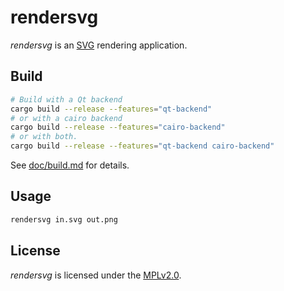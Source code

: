 # rendersvg

*rendersvg* is an [SVG](https://en.wikipedia.org/wiki/Scalable_Vector_Graphics) rendering application.

## Build

```bash
# Build with a Qt backend
cargo build --release --features="qt-backend"
# or with a cairo backend
cargo build --release --features="cairo-backend"
# or with both.
cargo build --release --features="qt-backend cairo-backend"
```

See [doc/build.md](../../doc/build.md) for details.

## Usage

```bash
rendersvg in.svg out.png
```

## License

*rendersvg* is licensed under the [MPLv2.0](https://www.mozilla.org/en-US/MPL/).
